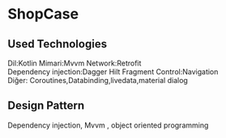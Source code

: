# ShopCase
 
 

Used Technologies
----------------------
Dil:Kotlin           Mimari:Mvvm       Network:Retrofit         
Dependency injection:Dagger Hilt       Fragment Control:Navigation       
Diğer: Coroutines,Databinding,livedata,material dialog

Design Pattern
--------------
Dependency injection, Mvvm , object oriented programming   



